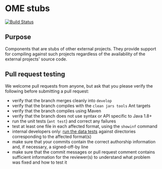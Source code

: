 # OME stubs

[![Build Status](https://travis-ci.org/ome/ome-stubs.png)](http://travis-ci.org/ome/ome-stubs)

Purpose
-------

Components that are stubs of other external projects.  They provide support
for compiling against such projects regardless of the availability of the
external projects' source code.

Pull request testing
--------------------

We welcome pull requests from anyone, but ask that you please verify the
following before submitting a pull request:

 * verify that the branch merges cleanly into ```develop```
 * verify that the branch compiles with the ```clean jars tools``` Ant targets
 * verify that the branch compiles using Maven
 * verify that the branch does not use syntax or API specific to Java 1.8+
 * run the unit tests (```ant test```) and correct any failures
 * test at least one file in each affected format, using the ```showinf```
   command
 * internal developers only: [run the data
   tests](http://www.openmicroscopy.org/site/support/bio-formats/developers/commit-testing.html)
   against directories corresponding to the affected format(s)
 * make sure that your commits contain the correct authorship information and,
   if necessary, a signed-off-by line
 * make sure that the commit messages or pull request comment contains
   sufficient information for the reviewer(s) to understand what problem was
   fixed and how to test it
